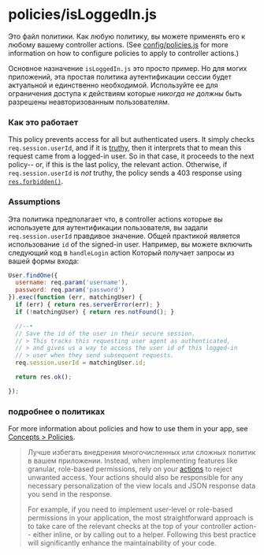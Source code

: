 # policies/isLoggedIn.js


Это файл политики.  Как любую политику, вы можете применять его к любому вашему controller actions.  (See [config/policies.js](http://sailsjs.com/anatomy/config/policies-js) for more information on how to configure policies to apply to controller actions.)

Основное назначение `isLoggedIn.js` это просто пример.  Но для могих приложений, эта простая политика аутентификации сессии будет актуальной и единственно необходимой.  Используйте ее для ограничения доступа к действиям которые _никогда не должны_ быть разрешены неавторизованным пользователям.

### Как это работает
This policy prevents access for all but authenticated users.  It simply checks `req.session.userId`, and if it is [truthy](https://developer.mozilla.org/en-US/docs/Glossary/Truthy), then it interprets that to mean this request came from a logged-in user.  So in that case, it proceeds to the next policy-- or, if this is the last policy, the relevant action.  Otherwise, if `req.session.userId` is _not_ truthy, the policy sends a 403 response using [`res.forbidden()`](http://sailsjs.com/documentation/reference/response-res/res-forbidden).


### Assumptions
Эта политика предполагает что, в controller actions которые вы используете для аутентификации пользователя, вы задали `req.session.userId` правдивое значение.  Общей практикой является использование `id` of the signed-in user.  Например, вы можете включить следующий код в `handleLogin` action Который получает запросы из вашей формы входа:

```js
User.findOne({
  username: req.param('username'),
  password: req.param('password')
}).exec(function (err, matchingUser) {
  if (err) { return res.serverError(err); }
  if (!matchingUser) { return res.notFound(); }

  //--•
  // Save the id of the user in their secure session.
  // > This tracks this requesting user agent as authenticated,
  // > and gives us a way to access the user id of this logged-in
  // > user when they send subsequent requests.
  req.session.userId = matchingUser.id;

  return res.ok();

});
 ```

### подробнее о политиках

For more information about policies and how to use them in your app, see [Concepts > Policies](http://sailsjs.com/documentation/concepts/policies).

> Лучше избегать внедрения многочисленных или сложных политик в вашем приложении.  Instead, when implementing features like granular, role-based permissions, rely on your [actions](http://sailsjs.com/docs/concepts/controllers) to reject unwanted access.  Your actions should also be responsible for any necessary personalization of the view locals and JSON response data you send in the response.
>
> For example, if you need to implement user-level or role-based permissions in your application, the most straightforward approach is to take care of the relevant checks at the top of your controller action-- either inline, or by calling out to a helper.  Following this best practice will significantly enhance the maintainability of your code.


<docmeta name="displayName" value="isLoggedIn.js">
